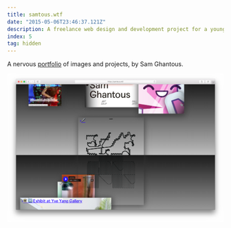 ```yaml
---
title: samtous.wtf
date: "2015-05-06T23:46:37.121Z"
description: A freelance web design and development project for a young architect.
index: 5
tag: hidden
---
```



A nervous <a href="http://samtous.wtf/" target="_blank">portfolio</a> of images and projects, by Sam Ghantous.

![altcaption](mockup.png)
